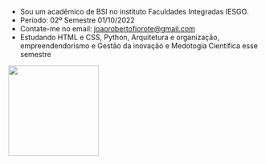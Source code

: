 - Sou um acadêmico de BSI no instituto Faculdades Integradas IESGO.
- Período: 02º Semestre 01/10/2022
- Contate-me no email: joaorobertofiorote@gmail.com
- Estudando HTML e CSS, Python, Arquitetura e organização, empreendendorismo e Gestão da inovação e Medotogia Científica esse semestre

<div> 
      <a href="httpps://github.com/joaoroberto'>
      <IMG HEIGHT="180em" src= "htts://github-readme-stats-vercel.app/api?usarname=joaorobertofiorote&show-                       icons=true&theme=dracula&include_all_commitis=true&count_privace
      <IMG HEIGHT="180em" src= "https://github-readme-stats-vercel.app/api?usarname=joaorobertofiorote&show-icons=true&theme=dracula&include_all_commitis=true&count_privace=true"/>                             																																					<img height="180em" src= "https://github-readme-stats-vercel.app/api/top-langs/?usarname=joaoarobertofiorote&layoult-compact&language-count=16&theme+dark">
</div>
